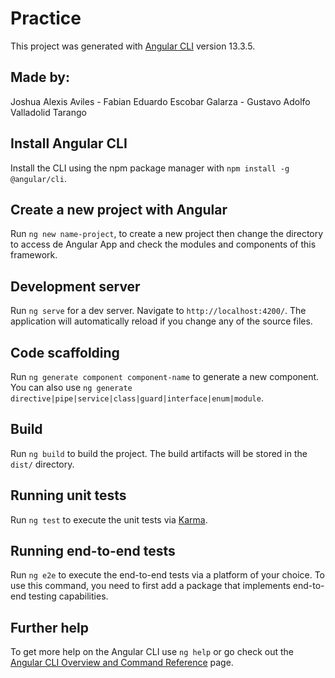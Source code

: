 # Practice

This project was generated with [Angular CLI](https://github.com/angular/angular-cli) version 13.3.5.

## Made by:
Joshua Alexis Aviles - Fabian Eduardo Escobar Galarza - Gustavo Adolfo Valladolid Tarango

## Install Angular CLI

Install the CLI using the npm package manager with `npm install -g @angular/cli`.

## Create a new project with Angular

Run `ng new name-project`, to create a new project then change the directory to access de Angular App and check the modules and components of this framework.

## Development server

Run `ng serve` for a dev server. Navigate to `http://localhost:4200/`. The application will automatically reload if you change any of the source files.

## Code scaffolding

Run `ng generate component component-name` to generate a new component. You can also use `ng generate directive|pipe|service|class|guard|interface|enum|module`.

## Build

Run `ng build` to build the project. The build artifacts will be stored in the `dist/` directory.

## Running unit tests

Run `ng test` to execute the unit tests via [Karma](https://karma-runner.github.io).

## Running end-to-end tests

Run `ng e2e` to execute the end-to-end tests via a platform of your choice. To use this command, you need to first add a package that implements end-to-end testing capabilities.

## Further help

To get more help on the Angular CLI use `ng help` or go check out the [Angular CLI Overview and Command Reference](https://angular.io/cli) page.
